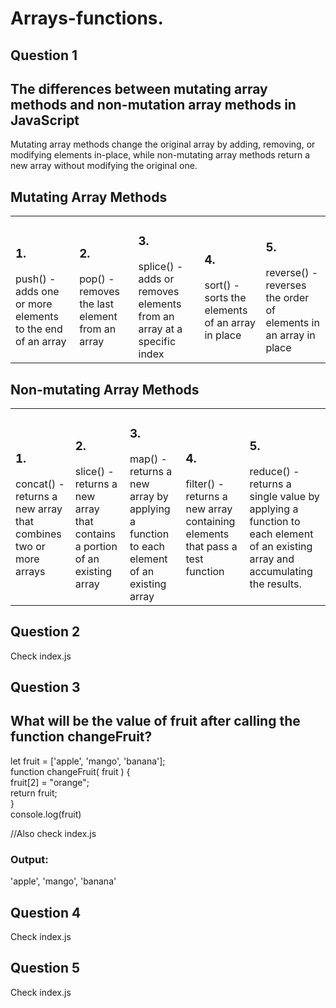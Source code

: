 # Arrays-functions.
<h2>Question 1 </h2>  <h2>The differences between mutating array methods and non-mutation array methods in JavaScript</h2>
Mutating array methods change the original array by adding, removing, or modifying elements in-place, while non-mutating array methods return a new array without modifying the original one. <br>

<Table>
      <h2>Mutating Array Methods</h2> 
    <tr>
      <td><h3>1.</h3>  push() - adds one or more elements to the end of an array</td>
      <td><h3>2.</h3>  pop() - removes the last element from an array</td>
      <td><h3>3.</h3>  splice() - adds or removes elements from an array at a specific index</td>
      <td><h3>4.</h3>  sort() - sorts the elements of an array in place</td>
      <td><h3>5.</h3>  reverse() - reverses the order of elements in an array in place</td>
    </tr>
  </Table>

  <Table>
      <h2>Non-mutating Array Methods</h2>
    </tr>
    <tr>
      <td><h3>1.</h3>  concat() - returns a new array that combines two or more arrays</td>
      <td><h3>2.</h3>  slice() - returns a new array that contains a portion of an existing array</td>
      <td><h3>3.</h3>  map() - returns a new array by applying a function to each element of an existing array</td>
      <td><h3>4.</h3>   filter() - returns a new array containing elements that pass a test function</td>
      <td><h3>5.</h3>   reduce() - returns a single value by applying a function to each element of an existing array and accumulating the results.</td>
    </tr>
  </Table>

<h2>Question 2</h2> Check index.js<br>

<h2>Question 3</h2> <h2>  What will be the value of fruit after calling the function changeFruit?</h2> 
 let fruit = ['apple', 'mango', 'banana'];<br> 
 function changeFruit( fruit ) { <br>
  fruit[2] = "orange"; <br>
  return fruit; <br>
}<br>
console.log(fruit)<br>

//Also check index.js<br>
<h3>Output:</h3>
'apple', 'mango', 'banana'<br>

<h2>Question 4</h2>   Check index.js<br>
<h2>Question 5</h2>   Check index.js<br>